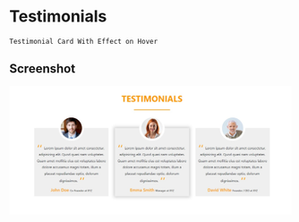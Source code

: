 # Testimonials

```
Testimonial Card With Effect on Hover

```

## Screenshot
![Screenshot](screenshots/screenshot.jpg)